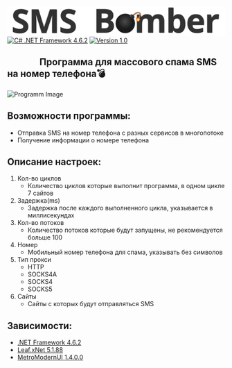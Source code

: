 ![SMS-Bomber](Logo/SMS-Bomber.png)
[![C# .NET Framework 4.6.2](https://img.shields.io/badge/C%23-.NET%20Framework%204.6.2-blueviolet)](https://dotnet.microsoft.com/download/dotnet-framework)
[![Version 1.0](https://img.shields.io/badge/Version-1.0-blue.svg?cacheSeconds=2592000)](https://github.com/DeWizzard/SMS-Bomber/releases)
##                Программа для массового спама SMS на номер телефона:bomb:
![Programm Image](https://raw.githubusercontent.com/DeWizzard/SMS-Bomber/master/Images/Programm.png?token=AL6H64E7SQ3VTVGQJCHSJCS6BMCXY)
## Возможности программы:
- Отправка SMS на номер телефона с разных сервисов в многопотоке
- Получение информации о номере телефона
## Описание настроек:
1. Кол-во циклов
   - Количество циклов которые выполнит программа, в одном цикле 7 сайтов
2. Задержка(ms)
   - Задержка после каждого выполненного цикла, указывается в миллисекундах
3. Кол-во потоков
   - Количество потоков которые будут запущены, не рекомендуется больше 100
4. Номер
   - Мобильный номер телефона для спама, указывать без символов
5. Тип прокси
   - HTTP
   - SOCKS4A
   - SOCKS4
   - SOCKS5
6. Сайты
   - Сайты с которых будут отправляться SMS
## Зависимости:
* [.NET Framework 4.6.2](https://dotnet.microsoft.com/download/dotnet-framework)
* [Leaf.xNet 5.1.88](https://www.nuget.org/packages/Leaf.xNet/)
* [MetroModernUI 1.4.0.0](https://www.nuget.org/packages/MetroModernUI/)
